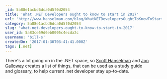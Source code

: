 ```yaml
---
_id: 5a88e1acbd6dca0d5f0d2054
title: 'What .NET Developers ought to know to start in 2017'
url: 'http://www.hanselman.com/blog/WhatNETDevelopersOughtToKnowToStartIn2017.aspx'
category: 5a88e1acbd6dca0d5f0d2054
slug: 'what-net-developers-ought-to-know-to-start-in-2017'
user_id: 5a83ce59d6eb0005c4ecda2c
username: 'bill-s'
createdOn: '2017-01-30T03:41:41.000Z'
tags: [.net]
---
```


There's a lot going on in the .NET space, so <a href="http://www.hanselman.com/">Scott Hanselman</a> and <a href="https://weblogs.asp.net/jongalloway">Jon Galloway</a> creates a list of things, that can be used as a study guide and glossary, to help current .net developer stay up-to-date.
